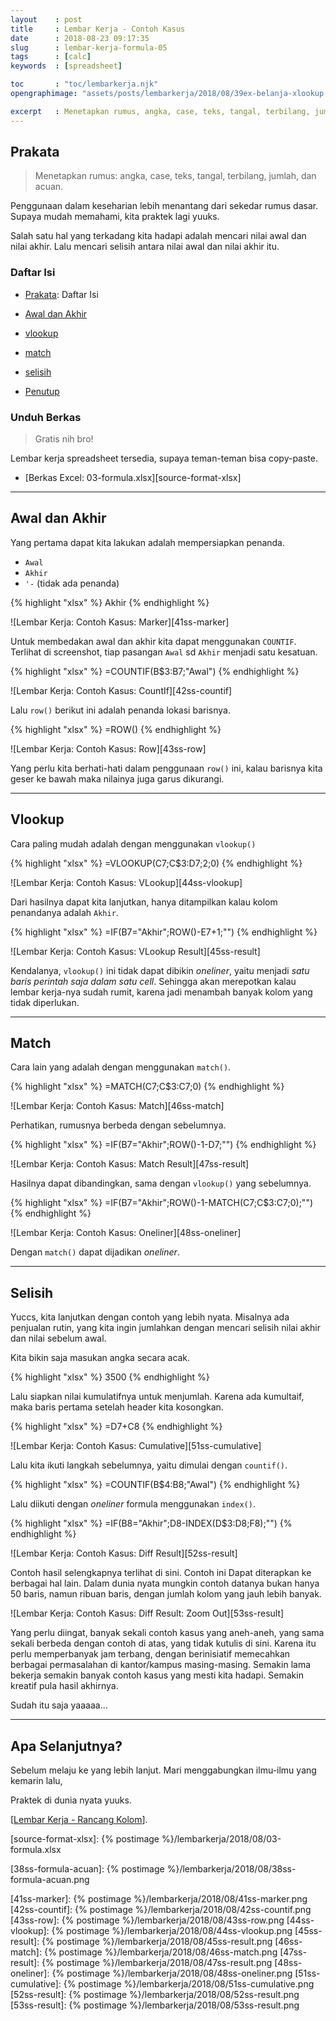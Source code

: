 ```yaml
---
layout    : post
title     : Lembar Kerja - Contoh Kasus
date      : 2018-08-23 09:17:35
slug      : lembar-kerja-formula-05
tags      : [calc]
keywords  : [spreadsheet]

toc       : "toc/lembarkerja.njk"
opengraphimage: "assets/posts/lembarkerja/2018/08/39ex-belanja-xlookup.png"

excerpt   : Menetapkan rumus, angka, case, teks, tangal, terbilang, jumlah, acuan.
---
```


<a name="prakata"></a>

## Prakata

> Menetapkan rumus: angka, case, teks, tangal, terbilang, jumlah, dan acuan.

Penggunaan dalam keseharian lebih menantang dari sekedar rumus dasar.
Supaya mudah memahami, kita praktek lagi yuuks.

Salah satu hal yang terkadang kita hadapi adalah mencari nilai awal dan nilai akhir.
Lalu mencari selisih antara nilai awal dan nilai akhir itu.

### Daftar Isi

* [Prakata](#prakata): Daftar Isi

* [Awal dan Akhir](#marker)

* [vlookup](#vlookup)

* [match](#match)

* [selisih](#selisih)

* [Penutup](#penutup)

### Unduh Berkas

> Gratis nih bro!

Lembar kerja spreadsheet tersedia,
supaya teman-teman bisa copy-paste.

* [Berkas Excel: 03-formula.xlsx][source-format-xlsx]

-- -- --

<a name="marker"></a>

## Awal dan Akhir

Yang pertama dapat kita lakukan adalah mempersiapkan penanda.
* `Awal`
* `Akhir`
* `'-` (tidak ada penanda)

{% highlight "xlsx" %}
Akhir
{% endhighlight %}

![Lembar Kerja: Contoh Kasus: Marker][41ss-marker]

Untuk membedakan awal dan akhir kita dapat menggunakan `COUNTIF`.
Terlihat di screenshot, tiap pasangan `Awal` sd `Akhir` menjadi satu kesatuan.

{% highlight "xlsx" %}
=COUNTIF(B$3:B7;"Awal") 
{% endhighlight %}

![Lembar Kerja: Contoh Kasus: CountIf][42ss-countif]

Lalu `row()` berikut ini adalah penanda lokasi barisnya.

{% highlight "xlsx" %}
=ROW()
{% endhighlight %}

![Lembar Kerja: Contoh Kasus: Row][43ss-row]

Yang perlu kita berhati-hati dalam penggunaan `row()` ini,
kalau barisnya kita geser ke bawah maka nilainya juga garus dikurangi.

-- -- --

<a name="vlookup"></a>

## Vlookup

Cara paling mudah adalah dengan menggunakan `vlookup()`

{% highlight "xlsx" %}
=VLOOKUP(C7;C$3:D7;2;0)
{% endhighlight %}

![Lembar Kerja: Contoh Kasus: VLookup][44ss-vlookup]

Dari hasilnya dapat kita lanjutkan,
hanya ditampilkan kalau kolom penandanya adalah `Akhir`.

{% highlight "xlsx" %}
=IF(B7="Akhir";ROW()-E7+1;"")
{% endhighlight %}

![Lembar Kerja: Contoh Kasus: VLookup Result][45ss-result]

Kendalanya, `vlookup()` ini tidak dapat dibikin *oneliner*,
yaitu menjadi _satu baris perintah saja dalam satu cell_.
Sehingga akan merepotkan kalau lembar kerja-nya sudah rumit,
karena jadi menambah banyak kolom yang tidak diperlukan.

-- -- --

<a name="match"></a>

## Match

Cara lain yang adalah dengan menggunakan `match()`.

{% highlight "xlsx" %}
=MATCH(C7;C$3:C7;0)
{% endhighlight %}

![Lembar Kerja: Contoh Kasus: Match][46ss-match]

Perhatikan, rumusnya berbeda dengan sebelumnya.

{% highlight "xlsx" %}
=IF(B7="Akhir";ROW()-1-D7;"")
{% endhighlight %}

![Lembar Kerja: Contoh Kasus: Match Result][47ss-result]

Hasilnya dapat dibandingkan, sama dengan `vlookup()` yang sebelumnya.

{% highlight "xlsx" %}
=IF(B7="Akhir";ROW()-1-MATCH(C7;C$3:C7;0);"")
{% endhighlight %}

![Lembar Kerja: Contoh Kasus: Oneliner][48ss-oneliner]

Dengan `match()` dapat dijadikan *oneliner*.

-- -- --

<a name="selisih"></a>

## Selisih

Yuccs, kita lanjutkan dengan contoh yang lebih nyata.
Misalnya ada penjualan rutin, yang kita ingin jumlahkan dengan
mencari selisih nilai akhir dan nilai sebelum awal.

Kita bikin saja masukan angka secara acak.

{% highlight "xlsx" %}
3500
{% endhighlight %}

Lalu siapkan nilai kumulatifnya untuk menjumlah.
Karena ada kumultaif, maka baris pertama setelah header kita kosongkan.

{% highlight "xlsx" %}
=D7+C8
{% endhighlight %}

![Lembar Kerja: Contoh Kasus: Cumulative][51ss-cumulative]

Lalu kita ikuti langkah sebelumnya,
yaitu dimulai dengan `countif()`.

{% highlight "xlsx" %}
=COUNTIF(B$4:B8;"Awal")
{% endhighlight %}

Lalu diikuti dengan *oneliner* formula menggunakan `index()`.

{% highlight "xlsx" %}
=IF(B8="Akhir";D8-INDEX(D$3:D8;F8);"")
{% endhighlight %}

![Lembar Kerja: Contoh Kasus: Diff Result][52ss-result]

Contoh hasil selengkapnya terlihat di sini.
Contoh ini Dapat diterapkan ke berbagai hal lain.
Dalam dunia nyata mungkin contoh datanya bukan hanya 50 baris,
namun ribuan baris, dengan jumlah kolom yang jauh lebih banyak.

![Lembar Kerja: Contoh Kasus: Diff Result: Zoom Out][53ss-result]

Yang perlu diingat, banyak sekali contoh kasus yang aneh-aneh,
yang sama sekali berbeda dengan contoh di atas,
yang tidak kutulis di sini.
Karena itu perlu memperbanyak jam terbang,
dengan berinisiatif memecahkan berbagai permasalahan di kantor/kampus masing-masing.
Semakin lama bekerja semakin banyak contoh kasus yang mesti kita hadapi.
Semakin kreatif pula hasil akhirnya.

Sudah itu saja yaaaaa...

-- -- --

<a name="selanjutnya"></a>

## Apa Selanjutnya?

Sebelum melaju ke yang lebih lanjut.
Mari menggabungkan ilmu-ilmu yang kemarin lalu,

Praktek di dunia nyata yuuks.

[[Lembar Kerja - Rancang Kolom][local-whats-next]].

[//]: <> ( -- -- -- links below -- -- -- )

[local-whats-next]:     /lembarkerja/2018/09/03/lembar-kerja-tabel-01.html

[source-format-xlsx]:   {% postimage %}/lembarkerja/2018/08/03-formula.xlsx

[38ss-formula-acuan]:   {% postimage %}/lembarkerja/2018/08/38ss-formula-acuan.png

[41ss-marker]:          {% postimage %}/lembarkerja/2018/08/41ss-marker.png
[42ss-countif]:         {% postimage %}/lembarkerja/2018/08/42ss-countif.png
[43ss-row]:             {% postimage %}/lembarkerja/2018/08/43ss-row.png
[44ss-vlookup]:         {% postimage %}/lembarkerja/2018/08/44ss-vlookup.png
[45ss-result]:          {% postimage %}/lembarkerja/2018/08/45ss-result.png
[46ss-match]:           {% postimage %}/lembarkerja/2018/08/46ss-match.png
[47ss-result]:          {% postimage %}/lembarkerja/2018/08/47ss-result.png
[48ss-oneliner]:        {% postimage %}/lembarkerja/2018/08/48ss-oneliner.png
[51ss-cumulative]:      {% postimage %}/lembarkerja/2018/08/51ss-cumulative.png
[52ss-result]:          {% postimage %}/lembarkerja/2018/08/52ss-result.png
[53ss-result]:          {% postimage %}/lembarkerja/2018/08/53ss-result.png